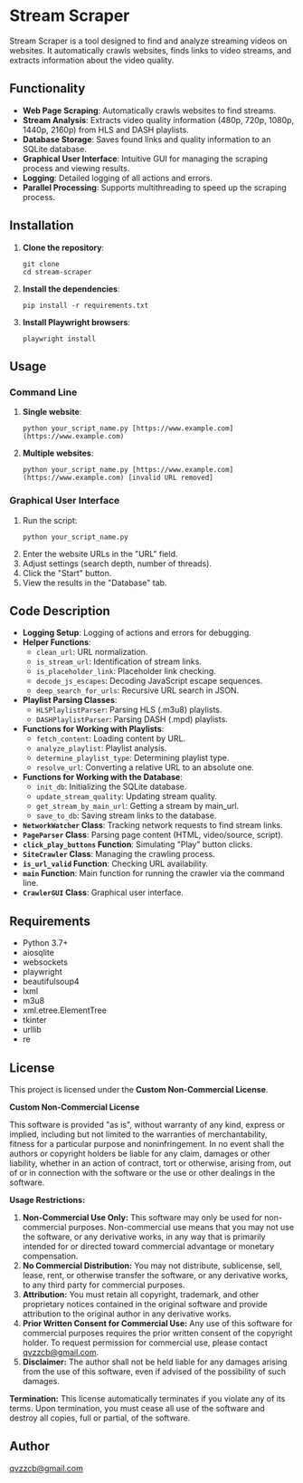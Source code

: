 # Stream Scraper

Stream Scraper is a tool designed to find and analyze streaming videos on websites. It automatically crawls websites, finds links to video streams, and extracts information about the video quality.

## Functionality

-   **Web Page Scraping**: Automatically crawls websites to find streams.
-   **Stream Analysis**: Extracts video quality information (480p, 720p, 1080p, 1440p, 2160p) from HLS and DASH playlists.
-   **Database Storage**: Saves found links and quality information to an SQLite database.
-   **Graphical User Interface**: Intuitive GUI for managing the scraping process and viewing results.
-   **Logging**: Detailed logging of all actions and errors.
-   **Parallel Processing**: Supports multithreading to speed up the scraping process.

## Installation

1.  **Clone the repository**:
    ```
    git clone 
    cd stream-scraper
    ```
2.  **Install the dependencies**:
    ```
    pip install -r requirements.txt
    ```
3.  **Install Playwright browsers**:
    ```
    playwright install
    ```

## Usage

### Command Line

1.  **Single website**:
    ```
    python your_script_name.py [https://www.example.com](https://www.example.com)
    ```
2.  **Multiple websites**:
    ```
    python your_script_name.py [https://www.example.com](https://www.example.com) [invalid URL removed]
    ```

### Graphical User Interface

1.  Run the script:
    ```
    python your_script_name.py
    ```
2.  Enter the website URLs in the "URL" field.
3.  Adjust settings (search depth, number of threads).
4.  Click the "Start" button.
5.  View the results in the "Database" tab.

## Code Description

-   **Logging Setup**: Logging of actions and errors for debugging.
-   **Helper Functions**:
    -   `clean_url`: URL normalization.
    -   `is_stream_url`: Identification of stream links.
    -   `is_placeholder_link`: Placeholder link checking.
    -   `decode_js_escapes`: Decoding JavaScript escape sequences.
    -   `deep_search_for_urls`: Recursive URL search in JSON.
-   **Playlist Parsing Classes**:
    -   `HLSPlaylistParser`: Parsing HLS (.m3u8) playlists.
    -   `DASHPlaylistParser`: Parsing DASH (.mpd) playlists.
-   **Functions for Working with Playlists**:
    -   `fetch_content`: Loading content by URL.
    -   `analyze_playlist`: Playlist analysis.
    -   `determine_playlist_type`: Determining playlist type.
    -   `resolve_url`: Converting a relative URL to an absolute one.
-   **Functions for Working with the Database**:
    -   `init_db`: Initializing the SQLite database.
    -   `update_stream_quality`: Updating stream quality.
    -   `get_stream_by_main_url`: Getting a stream by main_url.
    -   `save_to_db`: Saving stream links to the database.
-   **`NetworkWatcher` Class**: Tracking network requests to find stream links.
-   **`PageParser` Class**: Parsing page content (HTML, video/source, script).
-   **`click_play_buttons` Function**: Simulating "Play" button clicks.
-   **`SiteCrawler` Class**: Managing the crawling process.
-   **`is_url_valid` Function**: Checking URL availability.
-   **`main` Function**: Main function for running the crawler via the command line.
-   **`CrawlerGUI` Class**: Graphical user interface.

## Requirements

-   Python 3.7+
-   aiosqlite
-   websockets
-   playwright
-   beautifulsoup4
-   lxml
-   m3u8
-   xml.etree.ElementTree
-   tkinter
-   urllib
-   re

## License

This project is licensed under the **Custom Non-Commercial License**.

**Custom Non-Commercial License**

This software is provided "as is", without warranty of any kind, express or implied, including but not limited to the warranties of merchantability, fitness for a particular purpose and noninfringement. In no event shall the authors or copyright holders be liable for any claim, damages or other liability, whether in an action of contract, tort or otherwise, arising from, out of or in connection with the software or the use or other dealings in the software.

**Usage Restrictions:**

1.  **Non-Commercial Use Only:** This software may only be used for non-commercial purposes. Non-commercial use means that you may not use the software, or any derivative works, in any way that is primarily intended for or directed toward commercial advantage or monetary compensation.
2.  **No Commercial Distribution:** You may not distribute, sublicense, sell, lease, rent, or otherwise transfer the software, or any derivative works, to any third party for commercial purposes.
3.  **Attribution:** You must retain all copyright, trademark, and other proprietary notices contained in the original software and provide attribution to the original author in any derivative works.
4.  **Prior Written Consent for Commercial Use:** Any use of this software for commercial purposes requires the prior written consent of the copyright holder. To request permission for commercial use, please contact qvzzcb@gmail.com.
5. **Disclaimer:** The author shall not be held liable for any damages arising from the use of this software, even if advised of the possibility of such damages.

**Termination:**
This license automatically terminates if you violate any of its terms. Upon termination, you must cease all use of the software and destroy all copies, full or partial, of the software.

## Author

qvzzcb@gmail.com
